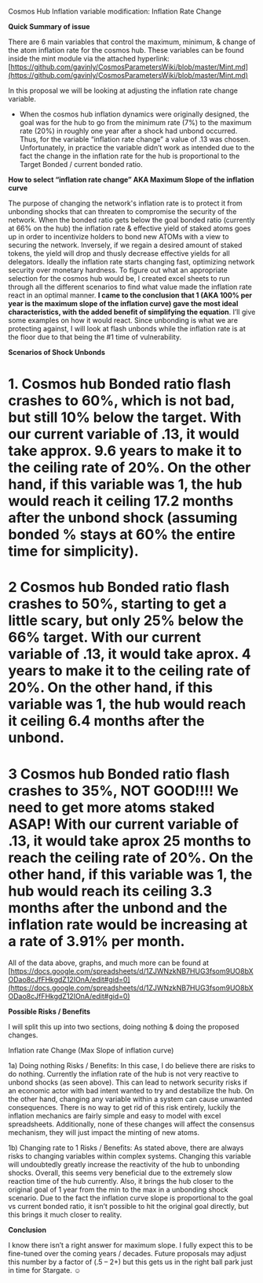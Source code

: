 ﻿
Cosmos Hub Inflation variable modification: Inflation Rate Change

**Quick Summary of issue**

There are 6 main variables that control the maximum, minimum, & change of the atom inflation rate for the cosmos hub. These variables can be found inside the mint module via the attached hyperlink: [https://github.com/gavinly/CosmosParametersWiki/blob/master/Mint.md](https://github.com/gavinly/CosmosParametersWiki/blob/master/Mint.md)

In this proposal we will be looking at adjusting the inflation rate change variable.

- When the cosmos hub inflation dynamics were originally designed, the goal was for the hub to go from the minimum rate (7%) to the maximum rate (20%) in roughly one year after a shock had unbond occurred. Thus, for the variable “inflation rate change” a value of .13 was chosen. Unfortunately, in practice the variable didn’t work as intended due to the fact the change in the inflation rate for the hub is proportional to the Target Bonded / current bonded ratio.

**How to select “inflation rate change” AKA Maximum Slope of the inflation curve**

The purpose of changing the network's inflation rate is to protect it from unbonding shocks that can threaten to compromise the security of the network. When the bonded ratio gets below the goal bonded ratio (currently at 66% on the hub) the inflation rate & effective yield of staked atoms goes up in order to incentivize holders to bond new ATOMs with a view to securing the network. Inversely, if we regain a desired amount of staked tokens, the yield will drop and thusly decrease effective yields for all delegators. Ideally the inflation rate starts changing fast, optimizing network security over monetary hardness. To figure out what an appropriate selection for the cosmos hub would be, I created excel sheets to run through all the different scenarios to find what value made the inflation rate react in an optimal manner. **I came to the conclusion that 1 (AKA 100% per year is the maximum slope of the inflation curve) gave the most ideal characteristics, with the added benefit of simplifying the equation**. I’ll give some examples on how it would react. Since unbonding is what we are protecting against, I will look at flash unbonds while the inflation rate is at the floor due to that being the #1 time of vulnerability.

**Scenarios of Shock Unbonds**
# 1. Cosmos hub Bonded ratio flash crashes to 60%, which is not bad, but still 10% below the target. With our current variable of .13, it would take approx. 9.6 years to make it to the ceiling rate of 20%. On the other hand, if this variable was 1, the hub would reach it ceiling 17.2 months after the unbond shock (assuming bonded % stays at 60% the entire time for simplicity).

# 2 Cosmos hub Bonded ratio flash crashes to 50%, starting to get a little scary, but only 25% below the 66% target. With our current variable of .13, it would take aprox. 4 years to make it to the ceiling rate of 20%. On the other hand, if this variable was 1, the hub would reach it ceiling 6.4 months after the unbond.

# 3 Cosmos hub Bonded ratio flash crashes to 35%, NOT GOOD!!!! We need to get more atoms staked ASAP! With our current variable of .13, it would take aprox 25 months to reach the ceiling rate of 20%. On the other hand, if this variable was 1, the hub would reach its ceiling 3.3 months after the unbond and the inflation rate would be increasing at a rate of 3.91% per month.

All of the data above, graphs, and much more can be found at [https://docs.google.com/spreadsheets/d/1ZJWNzkNB7HUG3fsom9UO8bXODao8cJfFHkgdZ12IOnA/edit#gid=0](https://docs.google.com/spreadsheets/d/1ZJWNzkNB7HUG3fsom9UO8bXODao8cJfFHkgdZ12IOnA/edit#gid=0)

**Possible Risks / Benefits**

I will split this up into two sections, doing nothing & doing the proposed changes.

Inflation rate Change (Max Slope of inflation curve)

1a) Doing nothing Risks / Benefits: In this case, I do believe there are risks to do nothing. Currently the inflation rate of the hub is not very reactive to unbond shocks (as seen above). This can lead to network security risks if an economic actor with bad intent wanted to try and destabilize the hub. On the other hand, changing any variable within a system can cause unwanted consequences. There is no way to get rid of this risk entirely, luckily the inflation mechanics are fairly simple and easy to model with excel spreadsheets. Additionally, none of these changes will affect the consensus mechanism, they will just impact the minting of new atoms.

1b) Changing rate to 1 Risks / Benefits: As stated above, there are always risks to changing variables within complex systems. Changing this variable will undoubtedly greatly increase the reactivity of the hub to unbonding shocks. Overall, this seems very beneficial due to the extremely slow reaction time of the hub currently. Also, it brings the hub closer to the original goal of 1 year from the min to the max in a unbonding shock scenario. Due to the fact the inflation curve slope is proportional to the goal vs current bonded ratio, it isn’t possible to hit the original goal directly, but this brings it much closer to reality.

**Conclusion**

I know there isn’t a right answer for maximum slope. I fully expect this to be fine-tuned over the coming years / decades. Future proposals may adjust this number by a factor of (.5 – 2+) but this gets us in the right ball park just in time for Stargate. ☺
